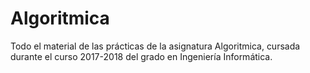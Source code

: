 # Algoritmica
Todo el material de las prácticas de la asignatura Algoritmica, cursada durante el curso 2017-2018 del grado en Ingeniería Informática.
